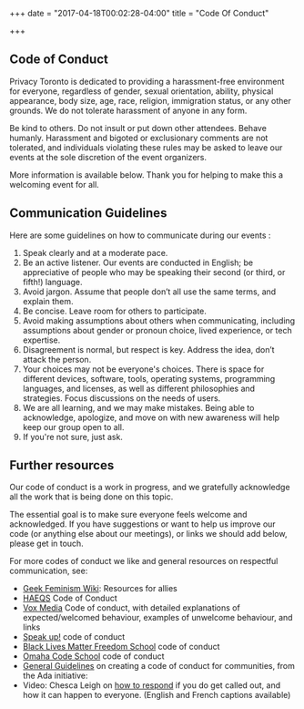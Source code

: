 +++
date = "2017-04-18T00:02:28-04:00"
title = "Code Of Conduct"

+++

## Code of Conduct


Privacy Toronto is dedicated to providing a harassment-free environment for everyone, regardless of gender, sexual orientation, ability, physical appearance, body size, age, race, religion, immigration status, or any other grounds. We do not tolerate harassment of anyone in any form.

Be kind to others. Do not insult or put down other attendees. Behave humanly. Harassment and bigoted or exclusionary comments are not tolerated, and individuals violating these rules may be asked to leave our events at the sole discretion of the event organizers.

More information is available below. Thank you for helping to make this a welcoming event for all.

## Communication Guidelines

Here are some guidelines on how to communicate during our events :

1. Speak clearly and at a moderate pace.
2. Be an active listener. Our events are conducted in English; be appreciative of people who may be speaking their second (or third, or fifth!) language.
3. Avoid jargon. Assume that people don’t all use the same terms, and explain them.
4. Be concise. Leave room for others to participate.
5. Avoid making assumptions about others when communicating, including assumptions about gender or pronoun choice, lived experience, or tech expertise.
6. Disagreement is normal, but respect is key. Address the idea, don’t attack the person.
7. Your choices may not be everyone's choices. There is space for different devices, software, tools, operating systems, programming languages, and licenses, as well as different philosophies and strategies. Focus discussions on the needs of users.
8. We are all learning, and we may make mistakes. Being able to acknowledge, apologize, and move on with new awareness will help keep our group open to all.
9. If you're not sure, just ask.

## Further resources

Our code of conduct is a work in progress, and we gratefully acknowledge all the work that is being done on this topic.

The essential goal is to make sure everyone feels welcome and acknowledged. If you have suggestions or want to help us improve our code (or anything else about our meetings), or links we should add below, please get in touch.

For more codes of conduct we like and general resources on respectful communication, see:

* [Geek Feminism Wiki](http://geekfeminism.wikia.com/wiki/Resources_for_allies "Geek Feminism: Ally resources"): Resources for allies
* [HAEQS](https://haeqs.xyz/code-of-conduct/ "HAEQS Code of Conduct") Code of Conduct
* [Vox Media](http://code-of-conduct.voxmedia.com/ "Vox Media Code of Conduct") Code of conduct, with detailed explanations of expected/welcomed behaviour, examples of unwelcome behaviour, and links
* [Speak up!](https://web.archive.org/web/20141109123859/http://speakup.io/coc.html "Speak Up! Code of Conduct") code of conduct
* [Black Lives Matter Freedom School](http://freedomschool.ca/code/ "BLM Freedom School Code") code of conduct
* [Omaha Code School](https://github.com/omahacodeschool/code_of_conduct "Omaha Code School Code of Conduct") code of conduct
* [General Guidelines](https://adainitiative.org/2014/02/18/howto-design-a-code-of-conduct-for-your-community) on creating a code of conduct for communities, from the Ada initiative:
* Video: Chesca Leigh on [how to respond](https://youtu.be/C8xJXKYL8pU "Chesca Leigh on Getting Called out") if you do get called out, and how it can happen to everyone. (English and French captions available)
